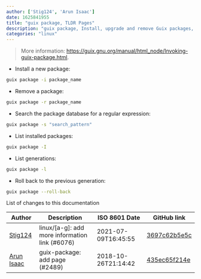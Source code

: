 ```yaml
---
author: ['Stig124', 'Arun Isaac']
date: 1625841955
title: "guix package, TLDR Pages"
description: "guix package, Install, upgrade and remove Guix packages, or rollback to previous configurations."
categories: "linux"
---
```

> More information: <https://guix.gnu.org/manual/html_node/Invoking-guix-package.html>.

- Install a new package:

```bash
guix package -i package_name
```

- Remove a package:

```bash
guix package -r package_name
```

- Search the package database for a regular expression:

```bash
guix package -s "search_pattern"
```

- List installed packages:

```bash
guix package -I
```

- List generations:

```bash
guix package -l
```

- Roll back to the previous generation:

```bash
guix package --roll-back
```
List of changes to this documentation


Author | Description | ISO 8601 Date | GitHub link
------|-----|-----|-----
[Stig124](mailto:stigpro@outlook.fr) | linux/[a-g]: add more information link (#6076) | 2021-07-09T16:45:55 | [3697c62b5e5c](https://github.com/tldr-pages/tldr/commit/3697c62b5e5cd9bae7a99c591cb81d1ddcfbf792)
[Arun Isaac](mailto:arunisaac@users.noreply.github.com) | guix-package: add page (#2489) | 2018-10-26T21:14:42 | [435ec65f214e](https://github.com/tldr-pages/tldr/commit/435ec65f214e9fba56c3bca7207c3a7e5558b7c7)

